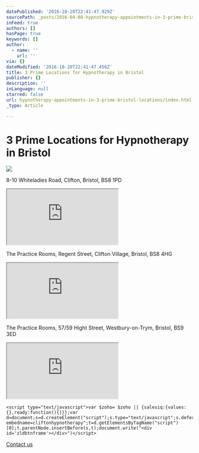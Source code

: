 ```yaml
---
datePublished: '2016-10-20T22:41:47.929Z'
sourcePath: _posts/2016-04-08-hypnotherapy-appointments-in-3-prime-bristol-locations.md
inFeed: true
authors: []
hasPage: true
keywords: []
author:
  - name: ''
    url: ''
via: {}
dateModified: '2016-10-20T22:41:47.456Z'
title: 3 Prime Locations for Hypnotherapy in Bristol
publisher: {}
description: ''
inLanguage: null
starred: false
url: hypnotherapy-appointments-in-3-prime-bristol-locations/index.html
_type: Article

---
```

# 3 Prime Locations for Hypnotherapy in Bristol
![](https://s3-us-west-2.amazonaws.com/the-grid-img/p/e2291df59c76781226364c7b20b242a67b59e5f0.jpg)

8-10 Whiteladies Road, Clifton, Bristol, BS8 1PD

<iframe src="https://the-grid.github.io/ed-location/?latitude=20&amp;longitude=-35&amp;zoom=16&amp;address=Whiteladies%20Road%2C%20City%20of%20Bristol%2C%20City%20of%20Bristol%20BS8%202NP%2C%20United%20Kingdom" style=""></iframe>

The Practice Rooms, Regent Street, Clifton Village, Bristol, BS8 4HG

<iframe src="https://the-grid.github.io/ed-location/?latitude=20&amp;longitude=-35&amp;zoom=17&amp;address=BS8%204HG%2C%20City%20of%20Bristol%2C%20United%20Kingdom" style=""></iframe>

The Practice Rooms, 57/59 Hight Street, Westbury-on-Trym, Bristol, BS9 3ED

<iframe src="https://the-grid.github.io/ed-location/?latitude=20&amp;longitude=-35&amp;zoom=17&amp;address=Westbury-on-Trym%2C%20City%20of%20Bristol%2C%20City%20of%20Bristol%20BS9%203DR%20United%20Kingdom" style=""></iframe>

    <script type="text/javascript">var $zoho= $zoho || {salesiq:{values:{},ready:function(){}}};var d=document;s=d.createElement("script");s.type="text/javascript";s.defer=true;s.src="https://salesiq.zoho.com/changeswelcome/button.ls?embedname=cliftonhypnotherapy";t=d.getElementsByTagName("script")[0];t.parentNode.insertBefore(s,t);document.write("<div id='zldbtnframe'></div>")</script>

[Contact us][0]

[0]: http://www.cliftonhypnotherapy.com/contact-us/